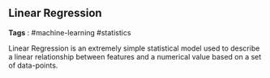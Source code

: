 ## Linear Regression

**Tags** : #machine-learning #statistics 

Linear Regression is an extremely simple statistical model used to describe a linear relationship between features and a numerical value based on a set of data-points. 